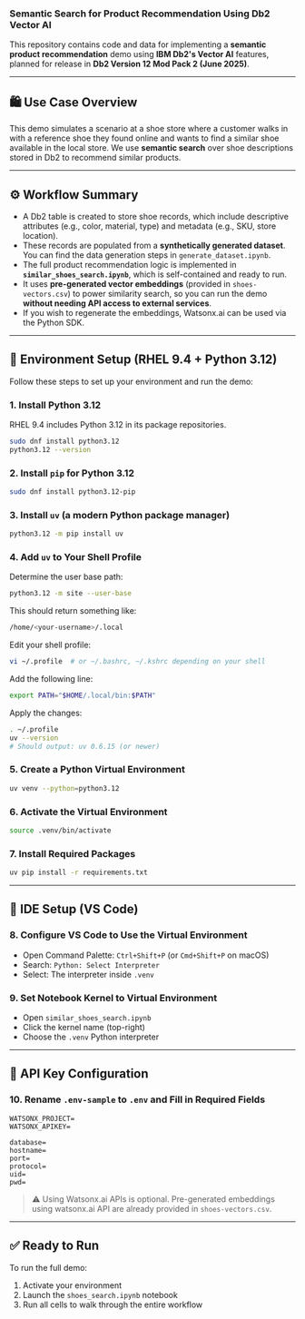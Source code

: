 ### Semantic Search for Product Recommendation Using Db2 Vector AI

This repository contains code and data for implementing a **semantic product recommendation** demo using **IBM Db2's Vector AI** features, planned for release in **Db2 Version 12 Mod Pack 2 (June 2025)**.

---

## 🛍️ Use Case Overview

This demo simulates a scenario at a shoe store where a customer walks in with a reference shoe they found online and wants to find a similar shoe available in the local store. We use **semantic search** over shoe descriptions stored in Db2 to recommend similar products.

---

## ⚙️ Workflow Summary

- A Db2 table is created to store shoe records, which include descriptive attributes (e.g., color, material, type) and metadata (e.g., SKU, store location).
- These records are populated from a **synthetically generated dataset**. You can find the data generation steps in `generate_dataset.ipynb`.
- The full product recommendation logic is implemented in **`similar_shoes_search.ipynb`**, which is self-contained and ready to run.
- It uses **pre-generated vector embeddings** (provided in `shoes-vectors.csv`) to power similarity search, so you can run the demo **without needing API access to external services**.
- If you wish to regenerate the embeddings, Watsonx.ai can be used via the Python SDK.

---

## 🐍 Environment Setup (RHEL 9.4 + Python 3.12)

Follow these steps to set up your environment and run the demo:

### 1. Install Python 3.12

RHEL 9.4 includes Python 3.12 in its package repositories.

```bash
sudo dnf install python3.12
python3.12 --version
```

### 2. Install `pip` for Python 3.12

```bash
sudo dnf install python3.12-pip
```

### 3. Install `uv` (a modern Python package manager)

```bash
python3.12 -m pip install uv
```

### 4. Add `uv` to Your Shell Profile

Determine the user base path:

```bash
python3.12 -m site --user-base
```

This should return something like:

```bash
/home/<your-username>/.local
```

Edit your shell profile:

```bash
vi ~/.profile  # or ~/.bashrc, ~/.kshrc depending on your shell
```

Add the following line:

```bash
export PATH="$HOME/.local/bin:$PATH"
```

Apply the changes:

```bash
. ~/.profile
uv --version
# Should output: uv 0.6.15 (or newer)
```

### 5. Create a Python Virtual Environment

```bash
uv venv --python=python3.12
```

### 6. Activate the Virtual Environment

```bash
source .venv/bin/activate
```

### 7. Install Required Packages

```bash
uv pip install -r requirements.txt
```

---

## 🧠 IDE Setup (VS Code)

### 8. Configure VS Code to Use the Virtual Environment

- Open Command Palette: `Ctrl+Shift+P` (or `Cmd+Shift+P` on macOS)
- Search: `Python: Select Interpreter`
- Select: The interpreter inside `.venv`

### 9. Set Notebook Kernel to Virtual Environment

- Open `similar_shoes_search.ipynb`
- Click the kernel name (top-right)
- Choose the `.venv` Python interpreter

---

## 🔐 API Key Configuration

### 10. Rename `.env-sample` to `.env` and Fill in Required Fields

```env
WATSONX_PROJECT=
WATSONX_APIKEY=

database=
hostname=
port=
protocol=
uid=
pwd=
```

> ⚠️ Using Watsonx.ai APIs is optional. Pre-generated embeddings using watsonx.ai API are already provided in `shoes-vectors.csv`.

---

## ✅ Ready to Run

To run the full demo:

1. Activate your environment
2. Launch the `shoes_search.ipynb` notebook
3. Run all cells to walk through the entire workflow